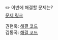 ✏️ 이번에 해결할 문제는? <br>
[문제 링크](https://www.acmicpc.net/problem/5430)

권현욱: [해결 코드](https://github.com/woogie01/Algorithm-Hub/blob/main/%EB%B0%B1%EC%A4%80/Gold/5430.%E2%80%85AC/AC.java) <br>
김동국: [해결 코드](https://github.com/catomat0/algorithm/blob/main/%EB%B0%B1%EC%A4%80/Gold/5430.%E2%80%85AC/AC.java) <br>
